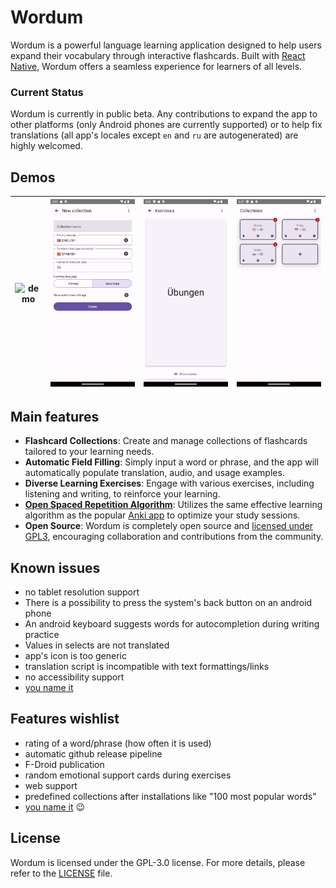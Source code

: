 # Wordum 

Wordum is a powerful language learning application designed to help users expand their vocabulary through interactive flashcards. Built with [React Native](https://reactnative.dev), Wordum offers a seamless experience for learners of all levels. 

### Current Status

Wordum is currently in public beta. Any contributions to expand the app to other platforms (only Android phones are currently supported) or to help fix translations (all app's locales except `en` and `ru` are autogenerated) are highly welcomed. 

## Demos

| ![demo](./assets/demo.gif) | ![Create collection screen](./assets/Screenshot2.png) | ![Exercises screen](./assets/Screenshot4.png) | ![Collections screen](./assets/Screenshot3.png) |
|---|---|---|---|

## Main features

- **Flashcard Collections**: Create and manage collections of flashcards tailored to your learning needs.
- **Automatic Field Filling**: Simply input a word or phrase, and the app will automatically populate translation, audio, and usage examples.
- **Diverse Learning Exercises**: Engage with various exercises, including listening and writing, to reinforce your learning.
- [**Open Spaced Repetition Algorithm**](https://github.com/open-spaced-repetition/fsrs4anki/wiki/The-Algorithm): Utilizes the same effective learning algorithm as the popular [Anki app](https://github.com/ankitects/anki) to optimize your study sessions.
- **Open Source**: Wordum is completely open source and [licensed under GPL3](./LICENSE), encouraging collaboration and contributions from the community.

## Known issues

- no tablet resolution support
- There is a possibility to press the system's back button on an android phone
- An android keyboard suggests words for autocompletion during writing practice
- Values in selects are not translated
- app's icon is too generic
- translation script is incompatible with text formattings/links
- no accessibility support
- [you name it](https://github.com/besdar/wordum/issues)

## Features wishlist

- rating of a word/phrase (how often it is used)
- automatic github release pipeline
- F-Droid publication
- random emotional support cards during exercises
- web support
- predefined collections after installations like "100 most popular words"
- [you name it](https://github.com/besdar/wordum/issues) 😉

## License

Wordum is licensed under the GPL-3.0 license. For more details, please refer to the [LICENSE](./LICENSE) file.
